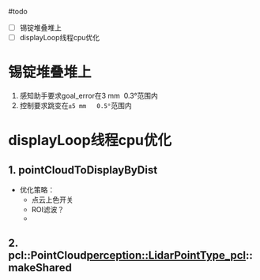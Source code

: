 #todo 
- [ ] 锡锭堆叠堆上
- [ ] displayLoop线程cpu优化

# 锡锭堆叠堆上

1. 感知助手要求goal_error在3 mm  0.3°范围内
2. 控制要求跳变在`±5 mm   0.5°`范围内



# displayLoop线程cpu优化
## 1. pointCloudToDisplayByDist

- 优化策略：
	- 点云上色开关
	- ROI滤波？
	- 



## 2. pcl::PointCloud<perception::LidarPointType_pcl>::makeShared
